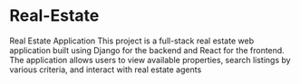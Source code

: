 # Real-Estate
Real Estate Application This project is a full-stack real estate web application built using Django for the backend and React for the frontend. The application allows users to view available properties, search listings by various criteria, and interact with real estate agents
